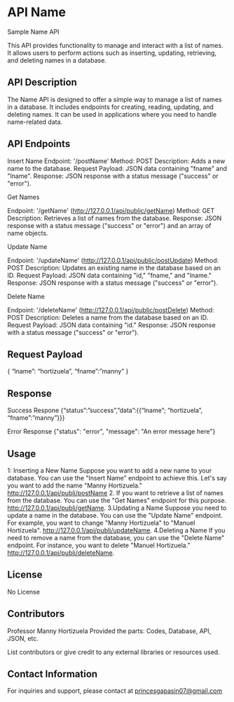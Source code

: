 # API Name
Sample Name API

This API provides functionality to manage and interact with a list of names. It allows users to perform actions such as inserting, updating, retrieving, and deleting names in a database.
 

## API Description
The Name API is designed to offer a simple way to manage a list of names in a database. It includes endpoints for creating, reading, updating, and deleting names. It can be used in applications where you need to handle name-related data.


## API Endpoints
Insert Name
Endpoint: '/postName'
Method: POST
Description: Adds a new name to the database.
Request Payload: JSON data containing "fname" and "lname".
Response: JSON response with a status message ("success" or "error").

Get Names

Endpoint: '/getName' (http://127.0.0.1/api/public/getName)
Method: GET
Description: Retrieves a list of names from the database.
Response: JSON response with a status message ("success" or "error") and an array of name objects.
 
Update Name

Endpoint: '/updateName' (http://127.0.0.1/api/public/postUpdate)
Method: POST
Description: Updates an existing name in the database based on an ID.
Request Payload: JSON data containing "id," "fname," and "lname."
Response: JSON response with a status message ("success" or "error").

Delete Name

Endpoint: '/deleteName' (http://127.0.0.1/api/public/postDelete)
Method: POST
Description: Deletes a name from the database based on an ID.
Request Payload: JSON data containing "id."
Response: JSON response with a status message ("success" or "error").


## Request Payload
{
	“lname”: “hortizuela”,
	“fname”:”manny”
}


## Response
Success Respone
{“status”:”success”,”data”:{{“lname”; “hortizuela”, “fname”:”manny”}}}

 Error Response
 {"status": "error",
    "message": "An error message here"}


## Usage
1: Inserting a New Name
Suppose you want to add a new name to your database. You can use the "Insert Name" endpoint to achieve this. Let's say you want to add the name "Manny Hortizuela."
http://127.0.0.1/api/publi/postName
2. If you want to retrieve a list of names from the database. You can use the "Get Names" endpoint for this purpose.
http://127.0.0.1/api/publi/getName.
3.Updating a Name
Suppose you need to update a name in the database. You can use the "Update Name" endpoint. For example, you want to change "Manny Hortizuela" to "Manuel Hortizuela".
http://127.0.0.1/api/publi/updateName.
4.Deleting a Name
If you need to remove a name from the database, you can use the "Delete Name" endpoint. For instance, you want to delete "Manuel Hortizuela."
http://127.0.0.1/api/publi/deleteName.

## License
No License


## Contributors
Professor Manny Hortizuela Provided the parts: Codes, Database, API, JSON, etc.

List
contributors or give credit to any external libraries or resources used.


## Contact Information

For inquiries and support, please contact at princesgapasin07@gmail.com
